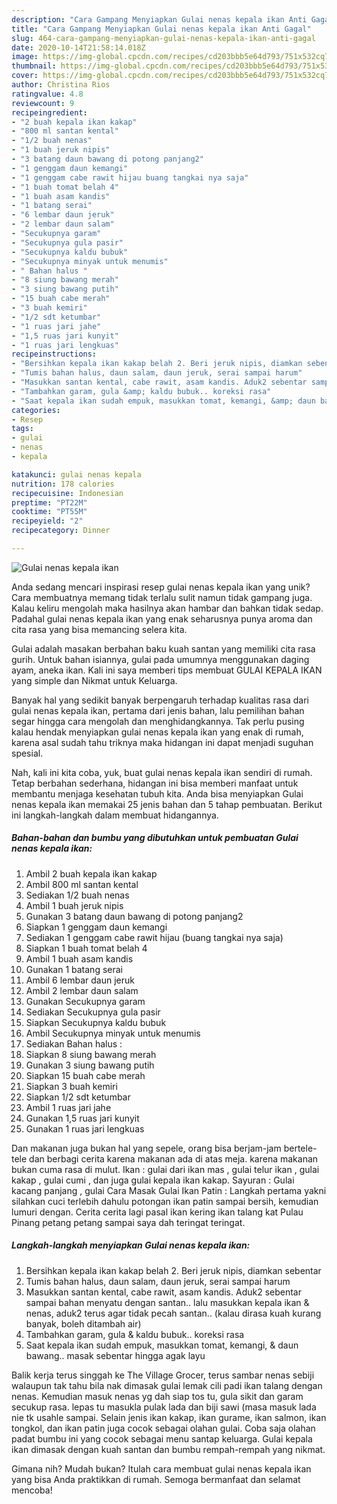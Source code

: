 ```yaml
---
description: "Cara Gampang Menyiapkan Gulai nenas kepala ikan Anti Gagal"
title: "Cara Gampang Menyiapkan Gulai nenas kepala ikan Anti Gagal"
slug: 464-cara-gampang-menyiapkan-gulai-nenas-kepala-ikan-anti-gagal
date: 2020-10-14T21:58:14.018Z
image: https://img-global.cpcdn.com/recipes/cd203bbb5e64d793/751x532cq70/gulai-nenas-kepala-ikan-foto-resep-utama.jpg
thumbnail: https://img-global.cpcdn.com/recipes/cd203bbb5e64d793/751x532cq70/gulai-nenas-kepala-ikan-foto-resep-utama.jpg
cover: https://img-global.cpcdn.com/recipes/cd203bbb5e64d793/751x532cq70/gulai-nenas-kepala-ikan-foto-resep-utama.jpg
author: Christina Rios
ratingvalue: 4.8
reviewcount: 9
recipeingredient:
- "2 buah kepala ikan kakap"
- "800 ml santan kental"
- "1/2 buah nenas"
- "1 buah jeruk nipis"
- "3 batang daun bawang di potong panjang2"
- "1 genggam daun kemangi"
- "1 genggam cabe rawit hijau buang tangkai nya saja"
- "1 buah tomat belah 4"
- "1 buah asam kandis"
- "1 batang serai"
- "6 lembar daun jeruk"
- "2 lembar daun salam"
- "Secukupnya garam"
- "Secukupnya gula pasir"
- "Secukupnya kaldu bubuk"
- "Secukupnya minyak untuk menumis"
- " Bahan halus "
- "8 siung bawang merah"
- "3 siung bawang putih"
- "15 buah cabe merah"
- "3 buah kemiri"
- "1/2 sdt ketumbar"
- "1 ruas jari jahe"
- "1,5 ruas jari kunyit"
- "1 ruas jari lengkuas"
recipeinstructions:
- "Bersihkan kepala ikan kakap belah 2. Beri jeruk nipis, diamkan sebentar"
- "Tumis bahan halus, daun salam, daun jeruk, serai sampai harum"
- "Masukkan santan kental, cabe rawit, asam kandis. Aduk2 sebentar sampai bahan menyatu dengan santan.. lalu masukkan kepala ikan &amp; nenas, aduk2 terus agar tidak pecah santan.. (kalau dirasa kuah kurang banyak, boleh ditambah air)"
- "Tambahkan garam, gula &amp; kaldu bubuk.. koreksi rasa"
- "Saat kepala ikan sudah empuk, masukkan tomat, kemangi, &amp; daun bawang.. masak sebentar hingga agak layu"
categories:
- Resep
tags:
- gulai
- nenas
- kepala

katakunci: gulai nenas kepala 
nutrition: 178 calories
recipecuisine: Indonesian
preptime: "PT22M"
cooktime: "PT55M"
recipeyield: "2"
recipecategory: Dinner

---
```



![Gulai nenas kepala ikan](https://img-global.cpcdn.com/recipes/cd203bbb5e64d793/751x532cq70/gulai-nenas-kepala-ikan-foto-resep-utama.jpg)

Anda sedang mencari inspirasi resep gulai nenas kepala ikan yang unik? Cara membuatnya memang tidak terlalu sulit namun tidak gampang juga. Kalau keliru mengolah maka hasilnya akan hambar dan bahkan tidak sedap. Padahal gulai nenas kepala ikan yang enak seharusnya punya aroma dan cita rasa yang bisa memancing selera kita.

Gulai adalah masakan berbahan baku kuah santan yang memiliki cita rasa gurih. Untuk bahan isiannya, gulai pada umumnya menggunakan daging ayam, aneka ikan. Kali ini saya memberi tips membuat GULAI KEPALA IKAN yang simple dan Nikmat untuk Keluarga.

Banyak hal yang sedikit banyak berpengaruh terhadap kualitas rasa dari gulai nenas kepala ikan, pertama dari jenis bahan, lalu pemilihan bahan segar hingga cara mengolah dan menghidangkannya. Tak perlu pusing kalau hendak menyiapkan gulai nenas kepala ikan yang enak di rumah, karena asal sudah tahu triknya maka hidangan ini dapat menjadi suguhan spesial.


Nah, kali ini kita coba, yuk, buat gulai nenas kepala ikan sendiri di rumah. Tetap berbahan sederhana, hidangan ini bisa memberi manfaat untuk membantu menjaga kesehatan tubuh kita. Anda bisa menyiapkan Gulai nenas kepala ikan memakai 25 jenis bahan dan 5 tahap pembuatan. Berikut ini langkah-langkah dalam membuat hidangannya.

<!--inarticleads1-->

##### Bahan-bahan dan bumbu yang dibutuhkan untuk pembuatan Gulai nenas kepala ikan:

1. Ambil 2 buah kepala ikan kakap
1. Ambil 800 ml santan kental
1. Sediakan 1/2 buah nenas
1. Ambil 1 buah jeruk nipis
1. Gunakan 3 batang daun bawang di potong panjang2
1. Siapkan 1 genggam daun kemangi
1. Sediakan 1 genggam cabe rawit hijau (buang tangkai nya saja)
1. Siapkan 1 buah tomat belah 4
1. Ambil 1 buah asam kandis
1. Gunakan 1 batang serai
1. Ambil 6 lembar daun jeruk
1. Ambil 2 lembar daun salam
1. Gunakan Secukupnya garam
1. Sediakan Secukupnya gula pasir
1. Siapkan Secukupnya kaldu bubuk
1. Ambil Secukupnya minyak untuk menumis
1. Sediakan  Bahan halus :
1. Siapkan 8 siung bawang merah
1. Gunakan 3 siung bawang putih
1. Siapkan 15 buah cabe merah
1. Siapkan 3 buah kemiri
1. Siapkan 1/2 sdt ketumbar
1. Ambil 1 ruas jari jahe
1. Gunakan 1,5 ruas jari kunyit
1. Gunakan 1 ruas jari lengkuas


Dan makanan juga bukan hal yang sepele, orang bisa berjam-jam bertele-tele dan berbagi cerita karena makanan ada di atas meja. karena makanan bukan cuma rasa di mulut. Ikan : gulai dari ikan mas , gulai telur ikan , gulai kakap , gulai cumi , dan juga gulai kepala ikan kakap. Sayuran : Gulai kacang panjang , gulai Cara Masak Gulai Ikan Patin : Langkah pertama yakni silahkan cuci terlebih dahulu potongan ikan patin sampai bersih, kemudian lumuri dengan. Cerita cerita lagi pasal ikan kering ikan talang kat Pulau Pinang petang petang sampai saya dah teringat teringat. 

<!--inarticleads2-->

##### Langkah-langkah menyiapkan Gulai nenas kepala ikan:

1. Bersihkan kepala ikan kakap belah 2. Beri jeruk nipis, diamkan sebentar
1. Tumis bahan halus, daun salam, daun jeruk, serai sampai harum
1. Masukkan santan kental, cabe rawit, asam kandis. Aduk2 sebentar sampai bahan menyatu dengan santan.. lalu masukkan kepala ikan &amp; nenas, aduk2 terus agar tidak pecah santan.. (kalau dirasa kuah kurang banyak, boleh ditambah air)
1. Tambahkan garam, gula &amp; kaldu bubuk.. koreksi rasa
1. Saat kepala ikan sudah empuk, masukkan tomat, kemangi, &amp; daun bawang.. masak sebentar hingga agak layu


Balik kerja terus singgah ke The Village Grocer, terus sambar nenas sebiji walaupun tak tahu bila nak dimasak gulai lemak cili padi ikan talang dengan nenas. Kemudian masuk nenas yg dah siap tos tu, gula sikit dan garam secukup rasa. lepas tu masukla pulak lada dan biji sawi (masa masuk lada nie tk usahle sampai. Selain jenis ikan kakap, ikan gurame, ikan salmon, ikan tongkol, dan ikan patin juga cocok sebagai olahan gulai. Coba saja olahan padat bumbu ini yang cocok sebagai menu santap keluarga. Gulai kepala ikan dimasak dengan kuah santan dan bumbu rempah-rempah yang nikmat. 

Gimana nih? Mudah bukan? Itulah cara membuat gulai nenas kepala ikan yang bisa Anda praktikkan di rumah. Semoga bermanfaat dan selamat mencoba!
